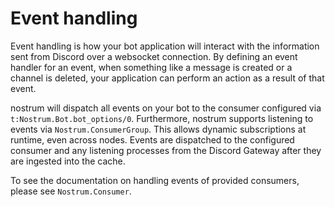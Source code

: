 # Event handling

Event handling is how your bot application will interact with the information
sent from Discord over a websocket connection. By defining an event handler for
an event, when something like a message is created or a channel is deleted, your
application can perform an action as a result of that event.

nostrum will dispatch all events on your bot to the consumer configured via
`t:Nostrum.Bot.bot_options/0`. Furthermore, nostrum supports listening to events
via `Nostrum.ConsumerGroup`.  This allows dynamic subscriptions at runtime, even
across nodes. Events are dispatched to the configured consumer and any listening
processes from the Discord Gateway after they are ingested into the cache.

To see the documentation on handling events of provided consumers, please see
`Nostrum.Consumer`.


<!-- vim: set textwidth=80 sw=2 ts=2: -->
